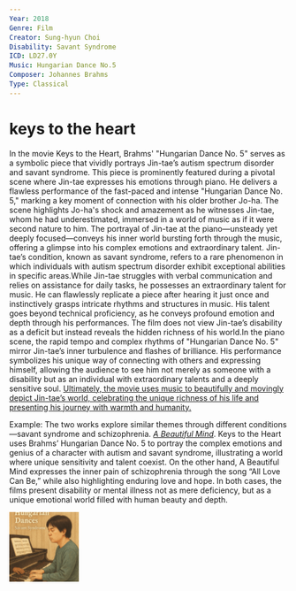 ```yaml
---
Year: 2018
Genre: Film
Creator: Sung-hyun Choi
Disability: Savant Syndrome
ICD: LD27.0Y
Music: Hungarian Dance No.5
Composer: Johannes Brahms
Type: Classical 
---
```


# keys to the heart 

﻿In the movie Keys to the Heart, Brahms' "Hungarian Dance No. 5" serves as a symbolic piece that vividly portrays Jin-tae’s autism spectrum disorder and savant syndrome. This piece is prominently featured during a pivotal scene where Jin-tae expresses his emotions through piano. He delivers a flawless performance of the fast-paced and intense "Hungarian Dance No. 5," marking a key moment of connection with his older brother Jo-ha. The scene highlights Jo-ha's shock and amazement as he witnesses Jin-tae, whom he had underestimated, immersed in a world of music as if it were second nature to him. The portrayal of Jin-tae at the piano—unsteady yet deeply focused—conveys his inner world bursting forth through the music, offering a glimpse into his complex emotions and extraordinary talent.
Jin-tae’s condition, known as savant syndrome, refers to a rare phenomenon in which individuals with autism spectrum disorder exhibit exceptional abilities in specific areas.While Jin-tae struggles with verbal communication and relies on assistance for daily tasks, he possesses an extraordinary talent for music. He can flawlessly replicate a piece after hearing it just once and instinctively grasps intricate rhythms and structures in music. His talent goes beyond technical proficiency, as he conveys profound emotion and depth through his performances.
The film does not view Jin-tae’s disability as a deficit but instead reveals the hidden richness of his world.In the piano scene, the rapid tempo and complex rhythms of "Hungarian Dance No. 5" mirror Jin-tae’s inner turbulence and flashes of brilliance. His performance symbolizes his unique way of connecting with others and expressing himself, allowing the audience to see him not merely as someone with a disability but as an individual with extraordinary talents and a deeply sensitive soul.
[Ultimately, the movie uses music to beautifully and movingly depict Jin-tae’s world, celebrating the unique richness of his life and presenting his journey with warmth and humanity.](https://youtu.be/Jyqs-fyUrpk?si=uIIzP5G2rxdUWq66)


Example: The two works explore similar themes through different conditions—savant syndrome and schizophrenia. [*A Beautiful Mind*](lee_eunbi.md). Keys to the Heart uses Brahms’ Hungarian Dance No. 5 to portray the complex emotions and genius of a character with autism and savant syndrome, illustrating a world where unique sensitivity and talent coexist. On the other hand, A Beautiful Mind expresses the inner pain of schizophrenia through the song “All Love Can Be,” while also highlighting enduring love and hope. In both cases, the films present disability or mental illness not as mere deficiency, but as a unique emotional world filled with human beauty and depth.

<img src="./kim_jimin_img.png.PNG" alt="image depicting Savant Syndrome" style="width:25%;" />
